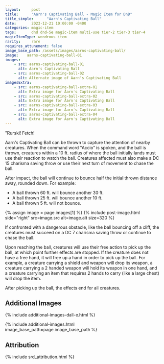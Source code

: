 ```yaml
---
layout:     post
title:      "Aarn's Captivating Ball - Magic Item for DnD"
title_simple:      "Aarn's Captivating Ball"
date:       2023-12-21 10:00:00 -0400
categories: magic-item
tags:       dnd dnd-5e magic-item multi-use tier-2 tier-3 tier-4
magicItemType: wondrous item
rarity:     rare
requires_attunement: false
image_base_path: /assets/images/aarns-captivating-ball/
image:    aarns-captivating-ball-01
images:
    - src: aarns-captivating-ball-01
      alt: Aarn's Captivating Ball
    - src: aarns-captivating-ball-02
      alt: Alternate image of Aarn's Captivating Ball
imagesExtra:
    - src: aarns-captivating-ball-extra-01
      alt: Extra image for Aarn's Captivating Ball
    - src: aarns-captivating-ball-extra-02
      alt: Extra image for Aarn's Captivating Ball
    - src: aarns-captivating-ball-extra-03
      alt: Extra image for Aarn's Captivating Ball
    - src: aarns-captivating-ball-extra-04
      alt: Extra image for Aarn's Captivating Ball
---
```


<p class="read-aloud">
    "Rurski! Fetch!
</p>

Aarn's Captivating Ball can be thrown to capture the attention of nearby creatures. When the command word "Accio" is spoken, and the ball is thrown, creatures within a 10 ft. radius of where the ball initially lands must use their reaction to watch the ball. Creatures affected must also make a DC 15 charisma saving throw or use their next turn of movement to chase the ball.

After impact, the ball will continue to bounce half the initial thrown distance away, rounded down. For example:

- A ball thrown 60 ft. will bounce another 30 ft.
- A ball thrown 25 ft. will bounce another 10 ft.
- A ball thrown 5 ft. will not bounce.


{% assign image = page.images[1] %}
{% include post-image.html side="right" src=image.src alt=image.alt size=320 %}

If confronted with a dangerous obstacle, like the ball bouncing off a cliff, the creatures must succeed on a DC 7 charisma saving throw or continue to chase the ball.

Upon reaching the ball, creatures will use their free action to pick up the ball, at which point further effects are stopped. If the creature does not have a free hand, it will free up a hand in order to pick up the ball. For example, a creature carrying a shield and weapon will drop its weapon, a creature carrying a 2 handed weapon will hold its weapon in one hand, and a creature carrying an item that requires 2 hands to carry (like a large chest) will drop the item.

After picking up the ball, the effects end for all creatures.

<div style="clear: both;"></div>


## Additional Images

{% include additional-images-dall-e.html %}

{% include additional-images.html image_base_path=page.image_base_path %}


## Attribution

{% include srd_attribution.html %}
